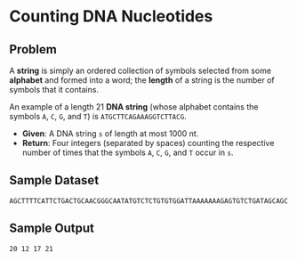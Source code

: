 # Counting DNA Nucleotides

## Problem

A **string** is simply an ordered collection of symbols selected from some **alphabet** and formed into a word; the **length** of a string is the number of symbols that it contains.

An example of a length 21 **DNA string** (whose alphabet contains the symbols `A`, `C`, `G`, and `T`) is `ATGCTTCAGAAAGGTCTTACG`.

- **Given**: A DNA string `s` of length at most 1000 nt.
- **Return**: Four integers (separated by spaces) counting the respective number of times that the symbols `A`, `C`, `G`, and `T` occur in `s`.

## Sample Dataset

```text
AGCTTTTCATTCTGACTGCAACGGGCAATATGTCTCTGTGTGGATTAAAAAAAGAGTGTCTGATAGCAGC
```

## Sample Output

```text
20 12 17 21
```

